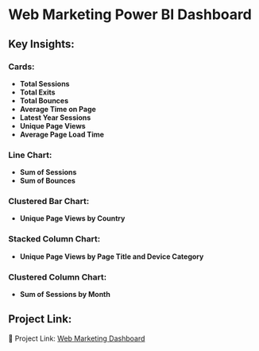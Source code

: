 # Web Marketing Power BI Dashboard

## Key Insights:

### Cards:
- **Total Sessions**
- **Total Exits**
- **Total Bounces**
- **Average Time on Page**
- **Latest Year Sessions**
- **Unique Page Views**
- **Average Page Load Time**

### Line Chart:
- **Sum of Sessions**
- **Sum of Bounces**

### Clustered Bar Chart:
- **Unique Page Views by Country**

### Stacked Column Chart:
- **Unique Page Views by Page Title and Device Category**

### Clustered Column Chart:
- **Sum of Sessions by Month**

## Project Link:

🔗 Project Link: [Web Marketing Dashboard](https://www.novypro.com/project/web-marketing-dashboard-4)
